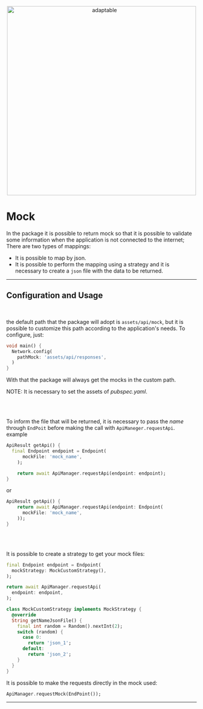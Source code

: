 <p align="center">
   <img src="https://user-images.githubusercontent.com/66264766/157141908-c8a760f7-6e13-4046-90f6-9243f698062b.png" alt="adaptable" width="500"/>
</p>

# Mock

In the package it is possible to return mock so that it is possible to validate some information when the application is not connected to the internet;
There are two types of mappings:

- It is possible to map by json.
- It is possible to perform the mapping using a strategy and it is necessary to create a `json` file with the data to be returned.

---
## Configuration and Usage
<br>

the default path that the package will adopt is `assets/api/mock`, but it is possible to customize this path according to the application's needs.
To configure, just:

```dart
void main() {
  Network.config(
    pathMock: 'assets/api/responses',
  )
}
```

With that the package will always get the mocks in the custom path.

NOTE: It is necessary to set the assets of *pubspec.yaml*.

<br>
<br>

To inform the file that will be returned, it is necessary to pass the *name* through `EndPoit` before making the call with `ApiManeger.requestApi`.
example

```dart
ApiResult getApi() {
  final Endpoint endpoint = Endpoint(
      mockFile: 'mock_name',
    );

    return await ApiManager.requestApi(endpoint: endpoint);
}
```

or

```dart
ApiResult getApi() {
    return await ApiManager.requestApi(endpoint: Endpoint(
      mockFile: 'mock_name',
    ));
}
```


<br>
<br>

It is possible to create a strategy to get your mock files:
```dart
final Endpoint endpoint = Endpoint(
  mockStrategy: MockCustomStrategy(),
);

return await ApiManager.requestApi(
  endpoint: endpoint,
);

class MockCustomStrategy implements MockStrategy {
  @override
  String getNameJsonFile() {
    final int random = Random().nextInt(2);
    switch (random) {
      case 0:
        return 'json_1';
      default:
        return 'json_2';
    }
  }
}
```
It is possible to make the requests directly in the mock used:

```dart
ApiManager.requestMock(EndPoint());
```

---

